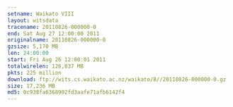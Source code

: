 ```yaml
---
setname: Waikato VIII
layout: witsdata
tracename: 20110826-000000-0
end: Sat Aug 27 12:00:00 2011
originalname: 20110826-000000-0
gzsize: 5,170 MB
len: 24:00:00
start: Fri Aug 26 12:00:01 2011
totalwirelen: 126,837 MB
pkts: 225 million
download: ftp://wits.cs.waikato.ac.nz/waikato/8//20110826-000000-0.gz
size: 17,236 MB
md5: 0c938fa6368902fd3aafe71afb6142f4
---
```

